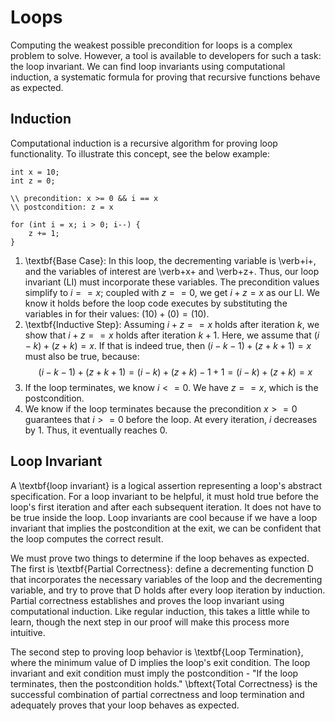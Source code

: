 # Loops
Computing the weakest possible precondition for loops is a complex problem to solve.  However, a tool is available to developers for such a task: the loop invariant.  We can find loop invariants using computational induction, a systematic formula for proving that recursive functions behave as expected.

## Induction
Computational induction is a recursive algorithm for proving loop functionality.  To illustrate this concept, see the below example:

    int x = 10;
    int z = 0;

    \\ precondition: x >= 0 && i == x
    \\ postcondition: z = x
    
    for (int i = x; i > 0; i--) {
        z += 1;
    }

1. \textbf{Base Case}: In this loop, the decrementing variable is \verb+i+, and the variables of interest are \verb+x+ and \verb+z+.  Thus, our loop invariant (LI) must incorporate these variables.  The precondition values simplify to $i == x$; coupled with $z == 0$, we get $i + z = x$ as our LI.  We know it holds before the loop code executes by substituting the variables in for their values: $(10) + (0) = (10)$.
2. \textbf{Inductive Step}: Assuming $i + z == x$ holds after iteration $k$, we show that $i + z == x$ holds after iteration $k + 1$.  Here, we assume that $(i - k) + (z + k) = x$.  If that is indeed true, then $(i - k - 1) + (z + k + 1) = x$ must also be true, because: $$(i - k - 1) + (z + k + 1) = (i - k) + (z + k) - 1 + 1 = (i - k) + (z + k) = x$$
3. If the loop terminates, we know $i <= 0$.  We have $z == x$, which is the postcondition.
4. We know if the loop terminates because the precondition $x >= 0$ guarantees that $i >= 0$ before the loop.  At every iteration, $i$ decreases by $1$.  Thus, it eventually reaches $0$.

## Loop Invariant
A \textbf{loop invariant} is a logical assertion representing a loop's abstract specification.  For a loop invariant to be helpful, it must hold true before the loop's first iteration and after each subsequent iteration.  It does not have to be true inside the loop.  Loop invariants are cool because if we have a loop invariant that implies the postcondition at the exit, we can be confident that the loop computes the correct result.

We must prove two things to determine if the loop behaves as expected.  The first is \textbf{Partial Correctness}: define a decrementing function D that incorporates the necessary variables of the loop and the decrementing variable, and try to prove that D holds after every loop iteration by induction.  Partial correctness establishes and proves the loop invariant using computational induction.  Like regular induction, this takes a little while to learn, though the next step in our proof will make this process more intuitive.

The second step to proving loop behavior is \textbf{Loop Termination}, where the minimum value of D implies the loop's exit condition.  The loop invariant and exit condition must imply the postcondition - "If the loop terminates, then the postcondition holds."  \bftext{Total Correctness} is the successful combination of partial correctness and loop termination and adequately proves that your loop behaves as expected.